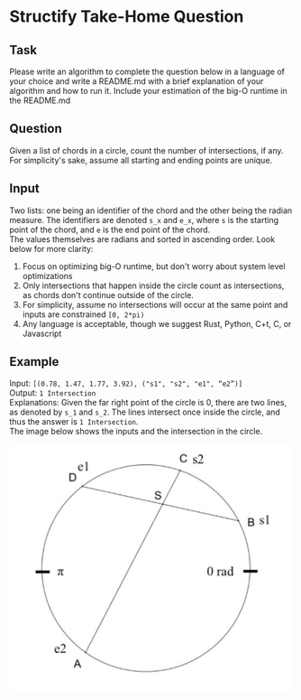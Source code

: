 # Structify Take-Home Question

## Task
Please write an algorithm to complete the question below in a language of your choice and write a README.md with a brief explanation of your algorithm and how to run it. Include your estimation of the big-O runtime in the README.md

## Question
Given a list of chords in a circle, count the number of intersections, if any. For simplicity's sake, assume all starting and ending points are unique.

## Input
Two lists: one being an identifier of the chord and the other being the radian measure. The identifiers are denoted `s_x` and `e_x`, where `s` is the starting point of the chord, and `e` is the end point of the chord.<br>
The values themselves are radians and sorted in ascending order. Look below for more clarity:

1. Focus on optimizing big-O runtime, but don't worry about system level optimizations
2. Only intersections that happen inside the circle count as intersections, as chords don't continue outside of the circle.
3. For simplicity, assume no intersections will occur at the same point and inputs are constrained `[0, 2*pi)`
4. Any language is acceptable, though we suggest Rust, Python, C+t, C, or Javascript

## Example
Input: `[(0.78, 1.47, 1.77, 3.92), ("s1", "s2", "e1", “e2”)]`<br>
Output: `1 Intersection`<br>
Explanations: Given the far right point of the circle is 0, there are two lines, as denoted by `s_1` and `s_2`. The lines intersect once inside the circle, and thus the answer is `1 Intersection`.<br> 
The image below shows the inputs and the intersection in the circle.

![Image of example](/example.JPG)